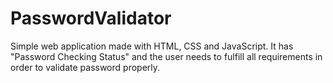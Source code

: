 # PasswordValidator
Simple web application made with HTML, CSS and JavaScript. It has "Password Checking Status" and the
user needs to fulfill all requirements in order to validate password properly.
